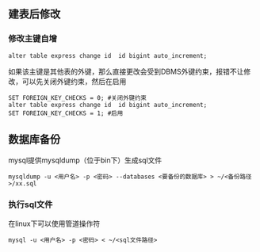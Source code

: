 ## 建表后修改

### 修改主键自增

```mysql
alter table express change id  id bigint auto_increment;
```

如果该主键是其他表的外键，那么直接更改会受到DBMS外键约束，报错不让修改，可以先关闭外键约束，然后在启用

```mysql
SET FOREIGN_KEY_CHECKS = 0; #关闭外键约束
alter table express change id  id bigint auto_increment;
SET FOREIGN_KEY_CHECKS = 1; #启用
```

## 数据库备份

mysql提供mysqldump（位于bin下）生成sql文件

```mysql
mysqldump -u <用户名> -p <密码> --databases <要备份的数据库> > ~/<备份路径>/xx.sql
```

### 执行sql文件

在linux下可以使用管道操作符

```mysql
mysql -u <用户名> -p <密码> < ~/<sql文件路径>
```

